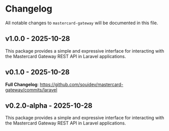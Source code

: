 # Changelog

All notable changes to `mastercard-gateway` will be documented in this file.

## v1.0.0 - 2025-10-28

This package provides a simple and expressive interface for interacting with the Mastercard Gateway REST API in Laravel applications.

## v0.1.0 - 2025-10-28

**Full Changelog**: https://github.com/souidev/mastercard-gateway/commits/laravel

## v0.2.0-alpha - 2025-10-28

This package provides a simple and expressive interface for interacting with the Mastercard Gateway REST API in Laravel applications.
